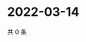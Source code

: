 # 2022-03-14

共 0 条

<!-- BEGIN WEIBO -->
<!-- 最后更新时间 Mon Mar 14 2022 17:12:50 GMT+0800 (China Standard Time) -->

<!-- END WEIBO -->
